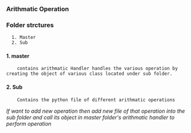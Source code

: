 <h3>Arithmatic Operation</h3>

### Folder strctures
      1. Master
      2. Sub

#### 1. master
        contains arithmatic Handler handles the various operation by creating the object of various class located under sub folder.

#### 2. Sub
        Contains the python file of different arithmatic operations

<i>If want to add new operation then add new file of that operation into the sub folder and call its object in master folder's arithmatic handler to perform operation</i>
